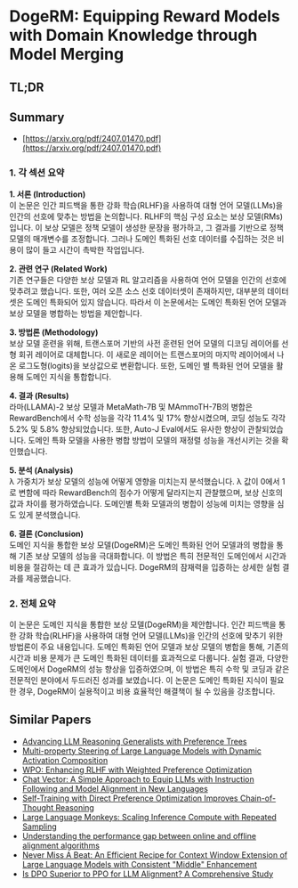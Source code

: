 # DogeRM: Equipping Reward Models with Domain Knowledge through Model Merging
## TL;DR
## Summary
- [https://arxiv.org/pdf/2407.01470.pdf](https://arxiv.org/pdf/2407.01470.pdf)

### 1. 각 섹션 요약

**1. 서론 (Introduction)**  
이 논문은 인간 피드백을 통한 강화 학습(RLHF)을 사용하여 대형 언어 모델(LLMs)을 인간의 선호에 맞추는 방법을 논의합니다. RLHF의 핵심 구성 요소는 보상 모델(RMs)입니다. 이 보상 모델은 정책 모델이 생성한 문장을 평가하고, 그 결과를 기반으로 정책 모델의 매개변수를 조정합니다. 그러나 도메인 특화된 선호 데이터를 수집하는 것은 비용이 많이 들고 시간이 촉박한 작업입니다.

**2. 관련 연구 (Related Work)**  
기존 연구들은 다양한 보상 모델과 RL 알고리즘을 사용하여 언어 모델을 인간의 선호에 맞추려고 했습니다. 또한, 여러 오픈 소스 선호 데이터셋이 존재하지만, 대부분의 데이터셋은 도메인 특화되어 있지 않습니다. 따라서 이 논문에서는 도메인 특화된 언어 모델과 보상 모델을 병합하는 방법을 제안합니다.

**3. 방법론 (Methodology)**  
보상 모델 훈련을 위해, 트랜스포머 기반의 사전 훈련된 언어 모델의 디코딩 레이어를 선형 회귀 레이어로 대체합니다. 이 새로운 레이어는 트랜스포머의 마지막 레이어에서 나온 로그도형(logits)을 보상값으로 변환합니다. 또한, 도메인 별 특화된 언어 모델을 활용해 도메인 지식을 통합합니다.

**4. 결과 (Results)**  
라마(LLAMA)-2 보상 모델과 MetaMath-7B 및 MAmmoTH-7B의 병합은 RewardBench에서 수학 성능을 각각 11.4% 및 17% 향상시켰으며, 코딩 성능도 각각 5.2% 및 5.8% 향상되었습니다. 또한, Auto-J Eval에서도 유사한 향상이 관찰되었습니다. 도메인 특화 모델을 사용한 병합 방법이 모델의 재정렬 성능을 개선시키는 것을 확인했습니다.

**5. 분석 (Analysis)**  
λ 가중치가 보상 모델의 성능에 어떻게 영향을 미치는지 분석했습니다. λ 값이 0에서 1로 변함에 따라 RewardBench의 점수가 어떻게 달라지는지 관찰했으며, 보상 신호의 값과 차이를 평가하였습니다. 도메인별 특화 모델과의 병합이 성능에 미치는 영향을 심도 있게 분석했습니다.

**6. 결론 (Conclusion)**  
도메인 지식을 통합한 보상 모델(DogeRM)은 도메인 특화된 언어 모델과의 병합을 통해 기존 보상 모델의 성능을 극대화합니다. 이 방법은 특히 전문적인 도메인에서 시간과 비용을 절감하는 데 큰 효과가 있습니다. DogeRM의 잠재력을 입증하는 상세한 실험 결과를 제공했습니다.

### 2. 전체 요약

이 논문은 도메인 지식을 통합한 보상 모델(DogeRM)을 제안합니다. 인간 피드백을 통한 강화 학습(RLHF)을 사용하여 대형 언어 모델(LLMs)을 인간의 선호에 맞추기 위한 방법론이 주요 내용입니다. 도메인 특화된 언어 모델과 보상 모델의 병합을 통해, 기존의 시간과 비용 문제가 큰 도메인 특화된 데이터를 효과적으로 다룹니다. 실험 결과, 다양한 도메인에서 DogeRM의 성능 향상을 입증하였으며, 이 방법은 특히 수학 및 코딩과 같은 전문적인 분야에서 두드러진 성과를 보였습니다. 이 논문은 도메인 특화된 지식이 필요한 경우, DogeRM이 실용적이고 비용 효율적인 해결책이 될 수 있음을 강조합니다.

## Similar Papers
- [Advancing LLM Reasoning Generalists with Preference Trees](2404.02078.md)
- [Multi-property Steering of Large Language Models with Dynamic Activation Composition](2406.17563.md)
- [WPO: Enhancing RLHF with Weighted Preference Optimization](2406.11827.md)
- [Chat Vector: A Simple Approach to Equip LLMs with Instruction Following and Model Alignment in New Languages](2310.04799.md)
- [Self-Training with Direct Preference Optimization Improves Chain-of-Thought Reasoning](2407.18248.md)
- [Large Language Monkeys: Scaling Inference Compute with Repeated Sampling](2407.21787.md)
- [Understanding the performance gap between online and offline alignment algorithms](2405.08448.md)
- [Never Miss A Beat: An Efficient Recipe for Context Window Extension of Large Language Models with Consistent "Middle" Enhancement](2406.07138.md)
- [Is DPO Superior to PPO for LLM Alignment? A Comprehensive Study](2404.10719.md)
